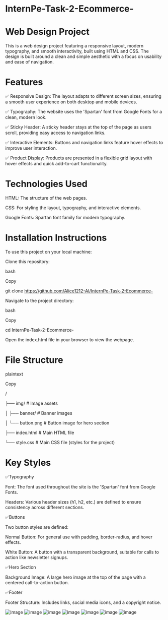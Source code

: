 # InternPe-Task-2-Ecommerce-

# Web Design Project

This is a web design project featuring a responsive layout, modern typography, and smooth interactivity, built using HTML and CSS. The design is built around a clean and simple aesthetic with a focus on usability and ease of navigation.

# Features

✅ Responsive Design: The layout adapts to different screen sizes, ensuring a smooth user experience on both desktop and mobile devices.

✅ Typography: The website uses the 'Spartan' font from Google Fonts for a clean, modern look.

✅ Sticky Header: A sticky header stays at the top of the page as users scroll, providing easy access to navigation links.

✅ Interactive Elements: Buttons and navigation links feature hover effects to improve user interaction.

✅ Product Display: Products are presented in a flexible grid layout with hover effects and quick add-to-cart functionality.

# Technologies Used

HTML: The structure of the web pages.

CSS: For styling the layout, typography, and interactive elements.

Google Fonts: Spartan font family for modern typography.

# Installation Instructions

To use this project on your local machine:

Clone this repository:

bash

Copy

git clone https://github.com/Alice1212-AI/InternPe-Task-2-Ecommerce-

Navigate to the project directory:

bash

Copy

cd InternPe-Task-2-Ecommerce-

Open the index.html file in your browser to view the webpage.

# File Structure

plaintext

Copy

/

├── img/                  # Image assets

│   ├── banner/           # Banner images

│   └── button.png        # Button image for hero section

├── index.html            # Main HTML file

└── style.css             # Main CSS file (styles for the project)

# Key Styles

✅Typography

Font: The font used throughout the site is the 'Spartan' font from Google Fonts.

Headers: Various header sizes (h1, h2, etc.) are defined to ensure consistency across different sections.

✅Buttons

Two button styles are defined:

Normal Button: For general use with padding, border-radius, and hover effects.

White Button: A button with a transparent background, suitable for calls to action like newsletter signups.

✅Hero Section

Background Image: A large hero image at the top of the page with a centered call-to-action button.

✅Footer

Footer Structure: Includes links, social media icons, and a copyright notice.

![image](https://github.com/user-attachments/assets/8af29f44-bbba-4af5-a694-03c0938b204a)
![image](https://github.com/user-attachments/assets/821117db-45cf-43df-a6cc-9f11ae04a6cc)
![image](https://github.com/user-attachments/assets/f08d3894-0aaa-4f5c-958d-9be345e955f6)
![image](https://github.com/user-attachments/assets/edbfa6de-540e-4700-a202-32171ac6c993)
![image](https://github.com/user-attachments/assets/27224e32-1043-42cd-b66e-d9de0db1f918)
![image](https://github.com/user-attachments/assets/806a2e76-b401-4a7c-94f9-951b33e0c0c1)
![image](https://github.com/user-attachments/assets/61fd0e57-b6fa-4466-9bfc-f7e8bbad106a)








